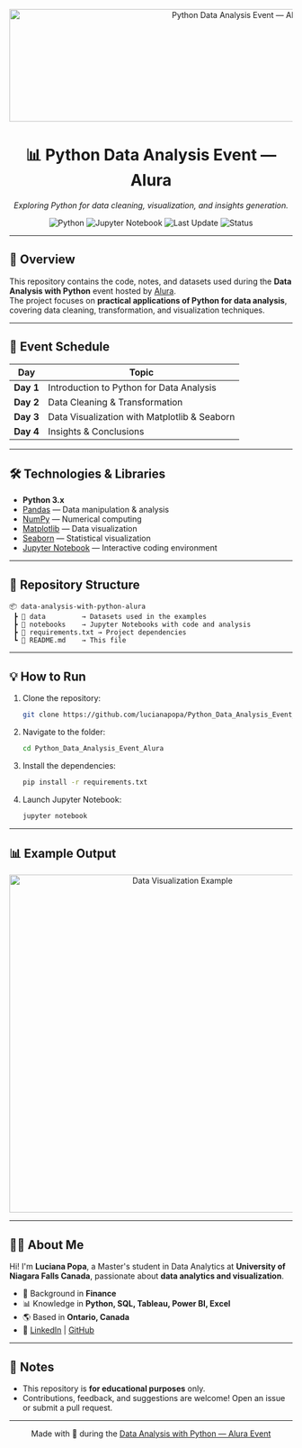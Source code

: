<!-- Banner -->
<p align="center">
  <img src="https://i.imgur.com/S7zUUlc.png" alt="Python Data Analysis Event — Alura" width="800" height="200">
</p>

<h1 align="center">📊 Python Data Analysis Event — Alura</h1>

<p align="center">
  <em>Exploring Python for data cleaning, visualization, and insights generation.</em>
</p>

<!-- Badges -->
<p align="center">
  <img src="https://img.shields.io/badge/Python-3.x-blue?logo=python&logoColor=white" alt="Python">
  <img src="https://img.shields.io/badge/Jupyter-Notebook-orange?logo=jupyter&logoColor=white" alt="Jupyter Notebook">
  <img src="https://img.shields.io/github/last-commit/your-username/data-analysis-with-python-alura?color=green&label=Last%20Update" alt="Last Update">
  <img src="https://img.shields.io/badge/Status-In%20Progress-yellow" alt="Status">
</p>

---

## 🚀 Overview
This repository contains the code, notes, and datasets used during the **Data Analysis with Python** event hosted by [Alura](https://www.alura.com.br/).  
The project focuses on **practical applications of Python for data analysis**, covering data cleaning, transformation, and visualization techniques.

---

## 📅 Event Schedule
| Day | Topic |
|-----|-------|
| **Day 1** | Introduction to Python for Data Analysis |
| **Day 2** | Data Cleaning & Transformation |
| **Day 3** | Data Visualization with Matplotlib & Seaborn |
| **Day 4** | Insights & Conclusions |

---

## 🛠 Technologies & Libraries
- **Python 3.x**
- [Pandas](https://pandas.pydata.org/) — Data manipulation & analysis
- [NumPy](https://numpy.org/) — Numerical computing
- [Matplotlib](https://matplotlib.org/) — Data visualization
- [Seaborn](https://seaborn.pydata.org/) — Statistical visualization
- [Jupyter Notebook](https://jupyter.org/) — Interactive coding environment

---

## 📂 Repository Structure
```
📦 data-analysis-with-python-alura
 ┣ 📁 data         → Datasets used in the examples
 ┣ 📁 notebooks    → Jupyter Notebooks with code and analysis
 ┣ 📄 requirements.txt → Project dependencies
 ┗ 📄 README.md    → This file
```

---

## 💡 How to Run
1. Clone the repository:
   ```bash
   git clone https://github.com/lucianapopa/Python_Data_Analysis_Event_Alura.git
   ```
2. Navigate to the folder:
   ```bash
   cd Python_Data_Analysis_Event_Alura
   ```
3. Install the dependencies:
   ```bash
   pip install -r requirements.txt
   ```
4. Launch Jupyter Notebook:
   ```bash
   jupyter notebook
   ```

---

## 📊 Example Output
<p align="center">
  <img src="https://i.imgur.com/tgpOvlM.png" alt="Data Visualization Example" width="600">
</p>

---

## 👩‍💻 About Me
Hi! I'm **Luciana Popa**, a Master's student in Data Analytics at **University of Niagara Falls Canada**, passionate about **data analytics and visualization**.  
- 💼 Background in **Finance**
- 📊 Knowledge in **Python, SQL, Tableau, Power BI, Excel**  
- 🌎 Based in **Ontario, Canada**  
- 🔗 [LinkedIn](https://www.linkedin.com/in/luciana-popa/) | [GitHub](https://github.com/lucianapopa)

---

## 📌 Notes
- This repository is **for educational purposes** only.
- Contributions, feedback, and suggestions are welcome! Open an issue or submit a pull request.

---

<p align="center">
  Made with 💙 during the <a href="https://guiadeti.com.br/noticias/evento-de-analise-de-dados-com-python-gratuito-da-alura/">Data Analysis with Python — Alura Event</a>
</p>
